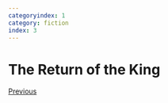 ```yaml
---
categoryindex: 1
category: fiction
index: 3
---
```


# The Return of the King

[Previous]({{fsdocs-previous-page-link}})